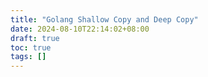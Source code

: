 ```yaml
---
title: "Golang Shallow Copy and Deep Copy"
date: 2024-08-10T22:14:02+08:00
draft: true
toc: true
tags: []
---
```


